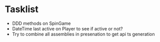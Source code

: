 # Tasklist

- DDD methods on SpinGame
- DateTime last active on Player to see if active or not?
- Try to combine all assemblies in presenation to get api ts generation
